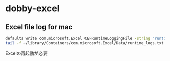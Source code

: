 # dobby-excel

## Excel file log for mac
```bash
defaults write com.microsoft.Excel CEFRuntimeLoggingFile -string "runtime_logs.txt"
tail -f ~/library/Containers/com.microsoft.Excel/Data/runtime_logs.txt
```
Excelの再起動が必要